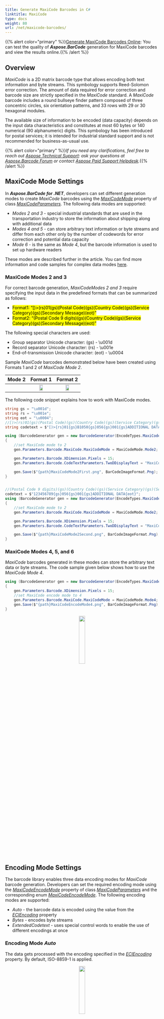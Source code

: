```yaml
---
title: Generate MaxiCode Barcodes in C#
linktitle: MaxiCode
type: docs
weight: 80
url: /net/maxicode-barcodes/
---
```

{{% alert color="primary" %}}[Generate MaxiCode Barcodes Online](https://products.aspose.app/barcode/generate/maxicode): You can test the quality of ***Aspose.BarCode*** generation for MaxiCode barcodes and view the results online.{{% /alert %}}

## **Overview**
*MaxiCode* is a 2D matrix barcode type that allows encoding both text information and byte streams. This symbology supports Reed-Solomon error correction. The amount of data required for error correction and barcode size are strictly specified in the *MaxiCode* standard. A *MaxiCode* barcode includes a round bullseye finder pattern composed of three concentric circles, six orientation patterns, and 33 rows with 29 or 30 hexagonal modules.  
  
The available size of information to be encoded (data capacity) depends on the input data characteristics and constitutes at most 60 bytes or 140 numerical (90 alphanumeric) digits. This symbology has been introduced for postal services; it is intended for industrial standard support and is not recommended for business-as-usual use.
  
{{% alert color="primary" %}}*If you need any clarifications, feel free to reach out [Aspose Technical Support](/barcode/net/technical-support/): ask your questions at [Aspose.Barcode Forum](https://forum.aspose.com/c/barcode/13) or contact [Aspose Paid Support Helpdesk](https://helpdesk.aspose.com/).*{{% /alert %}}

## **MaxiCode Mode Settings**
In ***Aspose.BarCode for .NET***, developers can set different generation modes to create *MaxiCode* barcodes using the [*MaxiCodeMode*](https://reference.aspose.com/barcode/net/aspose.barcode.generation/maxicodeparameters/maxicodemode) property of class [*MaxiCodeParameters*](https://reference.aspose.com/barcode/net/aspose.barcode.generation/maxicodeparameters). The following data modes are supported: 
- *Modes 2 and 3* - special industrial standards that are used in the transportation industry to store the information about shipping along with additional data
- *Modes 4 and 5* - can store arbitrary text information or byte streams and differ from each other only by the number of codewords for error correction and potential data capacity
- *Mode 6* - is the same as *Mode 4*, but the barcode information is used to set up hardware readers

These modes are described further in the article. You can find more information and code samples for complex data modes [here](/net/complex-maxicode/).   

### **MaxiCode Modes 2 and 3**
For correct barcode generation, *MaxiCodeModes 2 and 3* require specifying the input data in the predefined formats that can be summarized as follows:  
- <mark>Format1: “[)>(rs)01(gs)(Postal Code)(gs)(Country Code)(gs)(Service Category)(gs)(Secondary Message)(eot)”</mark>
- <mark>Format2: “(Postal Code 9 digits)(gs)(Country Code)(gs)(Service Category)(gs)(Secondary Message)(eot)”</mark>
  
The following special characters are used:
- Group separator Unicode character: (gs) - \u001d
- Record separator Unicode character: (rs) - \u001e
- End-of-transmission Unicode character: (eot) - \u0004
  
Sample *MaxiCode* barcodes demonstrated below have been created using Formats 1 and 2 of *MaxiCode Mode 2*.
   
|Mode 2|Format 1|Format 2|
| :-: | :-: | :-: |
| |<img src="maxicodemode2first.png" width="40%" height="40%">|<img src="maxicodemode2second.png" width="40%" height="40%">|
  
The following code snippet explains how to work with MaxiCode modes.

``` csharp
string gs = "\u001d";
string rs = "\u001e";
string eot = "\u0004";
//[)>(rs)01(gs)(Postal Code)(gs)(Country Code)(gs)(Service Category)(gs)(Secondary Message)(eot)
string codetext = $"[)>{rs}01{gs}B1050{gs}056{gs}001{gs}ADDITIONAL DATA{eot}";

using (BarcodeGenerator gen = new BarcodeGenerator(EncodeTypes.MaxiCode, codetext))
{
    //set MaxiCode mode to 2
    gen.Parameters.Barcode.MaxiCode.MaxiCodeMode = MaxiCodeMode.Mode2;

    gen.Parameters.Barcode.XDimension.Pixels = 15;
    gen.Parameters.Barcode.CodeTextParameters.TwoDDisplayText = "MaxiCode Mode 2";

    gen.Save($"{path}MaxiCodeMode2First.png", BarCodeImageFormat.Png);
}


//(Postal Code 9 digits)(gs)(Country Code)(gs)(Service Category)(gs)(Secondary Message)(eot)
codetext = $"123456789{gs}056{gs}001{gs}ADDITIONAL DATA{eot}";
using (BarcodeGenerator gen = new BarcodeGenerator(EncodeTypes.MaxiCode, codetext))
{
    //set MaxiCode mode to 2
    gen.Parameters.Barcode.MaxiCode.MaxiCodeMode = MaxiCodeMode.Mode2;

    gen.Parameters.Barcode.XDimension.Pixels = 15;
    gen.Parameters.Barcode.CodeTextParameters.TwoDDisplayText = "MaxiCode Mode 2";

    gen.Save($"{path}MaxiCodeMode2Second.png", BarCodeImageFormat.Png);
}

```
  
### **MaxiCode Modes 4, 5, and 6**
*MaxiCode* barcodes generated in these modes can store the arbitrary text data or byte streams. The code sample given below shows how to use the *MaxiCode Mode 4*.

``` csharp
using (BarcodeGenerator gen = new BarcodeGenerator(EncodeTypes.MaxiCode, "Åspóse.Barcóde©"))
{
    gen.Parameters.Barcode.XDimension.Pixels = 15;
    //set MaxiCode encode mode to 4
    gen.Parameters.Barcode.MaxiCode.MaxiCodeMode = MaxiCodeMode.Mode4;
    gen.Save($"{path}MaxiCodeEncodeMode4.png", BarCodeImageFormat.Png);
}

```
  
<p align="center"><img src="maxicodemode4.png" width="20%" height="20%"></p>


## **Encoding Mode Settings**
The barcode library enables three data encoding modes for *MaxiCode* barcode generation. Developers can set the required encoding mode using the [*MaxiCodeEncodeMode*](https://reference.aspose.com/barcode/net/aspose.barcode.generation/maxicodeparameters/maxicodeencodemode) property of class [*MaxiCodeParameters*](https://reference.aspose.com/barcode/net/aspose.barcode.generation/maxicodeparameters) and the corresponding enum [*MaxiCodeEncodeMode*](https://reference.aspose.com/barcode/net/aspose.barcode.generation/maxicodeencodemode/). The following encoding modes are supported: 

- *Auto* - the barcode data is encoded using the value from the [*ECIEncoding*]( https://reference.aspose.com/barcode/net/aspose.barcode.generation/maxicodeparameters/eciencoding/) property
- *Bytes* - encodes byte streams
- *ExtendedCodetext* - uses special control words to enable the use of different encodings at once

### **Encoding Mode *Auto***
The data gets processed with the encoding specified in the [*ECIEncoding*](https://reference.aspose.com/barcode/net/aspose.barcode.generation/maxicodeparameters/eciencoding/) property. By default, ISO-8859-1 is applied.

<p align="center"><img src="maxicodeencodemodeauto.png" width="20%" height="20%"></p>

``` csharp
using (var gen = new BarcodeGenerator(EncodeTypes.MaxiCode, "犬Right狗"))
{
    gen.Parameters.Barcode.XDimension.Pixels = 15;

    //set MaxiCode ECI encoding to UTF8
    gen.Parameters.Barcode.MaxiCode.ECIEncoding = ECIEncodings.UTF8;
    gen.Save($"{path}MaxiCodeEncodyModeAuto.png", BarCodeImageFormat.Png);
}

```

### **Encoding Mode *Bytes***
The *Bytes* mode is used to encode streams of bytes. Any Unicode symbol presented in the input text will be encoded as 2 bytes with the first byte being the least significant one.

<p align="center"><img src="maxicodeencodemodebytes.png" width="20%" height="20%"></p>

``` csharp
byte[] encodedArr = { 0xFF, 0xFE, 0xFD, 0xFC, 0xFB, 0xFA, 0xF9 };

//encode array to string
StringBuilder strBld = new StringBuilder();
foreach (byte bval in encodedArr)
    strBld.Append((char)bval);
var codetext = strBld.ToString();

using (BarcodeGenerator gen = new BarcodeGenerator(EncodeTypes.MaxiCode, codetext))
{
    gen.Parameters.Barcode.XDimension.Pixels = 15;
    //set MaxiCode encode mode to Bytes
    gen.Parameters.Barcode.MaxiCode.MaxiCodeEncodeMode = MaxiCodeEncodeMode.Bytes;
    gen.Save($"{path}MaxiCodeEncodeModeBytes.png", BarCodeImageFormat.Png);

}
```

### **Encoding Mode *ExtendedCodeText***
In this mode, the information passed to the [*CodeText*](https://reference.aspose.com/barcode/net/aspose.barcode.generation/barcodegenerator/codetext/) property includes control words besides the main input data. Control words serve to enable extended control over the data encoding process and allow developers to store textual sequences with different encodings in one barcode. To generate *MaxiCode* barcodes in this format, it is recommended to use class [*MaxiCodeExtCodetextBuilder*](https://reference.aspose.com/barcode/net/aspose.barcode.generation/maxicodeextcodetextbuilder/).

<p align="center"><img src="maxicodeencodemodeextendedcodetext.png" width="20%" height="20%"></p>

``` csharp
//create codetext
MaxiCodeExtCodetextBuilder textBuilder = new MaxiCodeExtCodetextBuilder();
textBuilder.AddECICodetext(ECIEncodings.Win1251, "Will");
textBuilder.AddECICodetext(ECIEncodings.UTF8, "犬Right狗");
textBuilder.AddECICodetext(ECIEncodings.UTF16BE, "犬Power狗");
textBuilder.AddPlainCodetext("Plain text");

//generate codetext
string codetext = textBuilder.GetExtendedCodetext();

//generate
using (BarcodeGenerator gen = new BarcodeGenerator(EncodeTypes.MaxiCode, codetext))
{
    gen.Parameters.Barcode.XDimension.Pixels = 15;
    //set encode mode to ExtendedCodetext
    gen.Parameters.Barcode.MaxiCode.MaxiCodeEncodeMode = MaxiCodeEncodeMode.ExtendedCodetext;
    gen.Parameters.Barcode.CodeTextParameters.TwoDDisplayText = "ExtendedCodetext mode";
    gen.Save($"{path}MaxiCodeEncodeModeExtendedCodetext.png", BarCodeImageFormat.Png);
}
```

## **Aspect Ratio**
*Aspect Ratio* is the ratio between the barcode width and height. In ***Aspose.BarCode for .NET***, developers can use the [*AspectRatio*](https://reference.aspose.com/barcode/net/aspose.barcode.generation/maxicodeparameters/properties/aspectratio) property of class [*MaxiCodeParameters*](https://reference.aspose.com/barcode/net/aspose.barcode.generation/maxicodeparameters) to adjust barcode proportions with respect to the X and Y coordinates. It is implemented as a relative coefficient to the [*XDimension*](https://reference.aspose.com/barcode/net/aspose.barcode.generation/barcodeparameters/properties/xdimension) parameter. *MaxiCode* barcodes should be generated with the value of *AspectRatio* equal to 1. A sample *MaxiCode* barcode provided below has been generated using the *Aspect Ratio* set to 0.5.
  
<p align="center"><img src="maxicodeaspectratio0.5.png" width="20%" height="20%"></p>
  
The following code snippet illustrates how to manage *Aspect Ratio* settings for *MaxiCode* barcode generation.
  
``` csharp
BarcodeGenerator gen = new BarcodeGenerator(EncodeTypes.MaxiCode, "Åspóse.Barcóde©");
gen.Parameters.Barcode.XDimension.Pixels = 15;
//set aspect ratio 0.5
gen.Parameters.Barcode.MaxiCode.AspectRatio = 0.5f;
gen.Save($"{path}MaxiCodeAspectRatio0.5.png", BarCodeImageFormat.Png);

```

## **Structured Append**
The structured append mode is a special generation regime that allows combining up to eight MaxiCode barcodes. To use this mode, it is necessary to initialize the following properties:
-	[*MaxiCodeStructuredAppendModeBarcodesCount*]( https://reference.aspose.com/barcode/net/aspose.barcode.generation/maxicodeparameters/maxicodestructuredappendmodebarcodescount/) – is used to set the number of MaxiCode barcodes to be generated (from 2 to 8)
-	[*MaxiCodeStructuredAppendModeBarcodeId*](https://reference.aspose.com/barcode/net/aspose.barcode.generation/maxicodeparameters/maxicodestructuredappendmodebarcodeid/) – sets the position of the barcode in the sequence


<p align="center"><img src="maxicodestructuredappendmode.png" width="20%" height="20%"></p>

``` csharp
using (BarcodeGenerator gen = new BarcodeGenerator(EncodeTypes.MaxiCode, "Åspóse.Barcóde©"))
{
    gen.Parameters.Barcode.XDimension.Pixels = 15;
    //set MaxiCode strucutured append mode
    gen.Parameters.Barcode.MaxiCode.MaxiCodeStructuredAppendModeBarcodeId = 3;
    gen.Parameters.Barcode.MaxiCode.MaxiCodeStructuredAppendModeBarcodeId = 5;
    gen.Save($"{path}MaxiCodeStructuredAppendMode.png", BarCodeImageFormat.Png);
}
```



